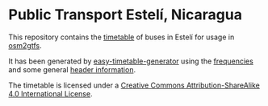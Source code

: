# Public Transport Estelí, Nicaragua

This repository contains the [timetable](timetable.json) of buses in Estelí for usage in
[osm2gtfs](https://github.com/grote/osm2gtfs).

It has been generated by [easy-timetable-generator](https://github.com/mapanica/easy-timetable-generator)
using the [frequencies](frequencies.csv) and some general [header information](header.json).

The timetable is licensed under a
[Creative Commons Attribution-ShareAlike 4.0 International License](LICENSE.md).

